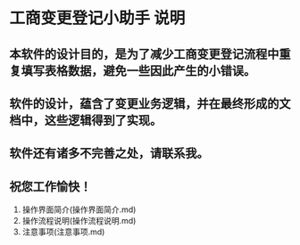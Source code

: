 # 工商变更登记小助手 说明

## 本软件的设计目的，是为了减少工商变更登记流程中重复填写表格数据，避免一些因此产生的小错误。
## 软件的设计，蕴含了变更业务逻辑，并在最终形成的文档中，这些逻辑得到了实现。
## 软件还有诸多不完善之处，请联系我。
## 祝您工作愉快！

1. 操作界面简介(操作界面简介.md)
2. 操作流程说明(操作流程说明.md)
3. 注意事项(注意事项.md)

